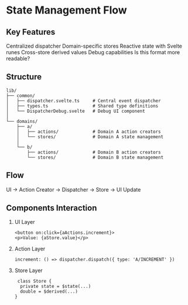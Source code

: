 # State Management Flow

## Key Features
Centralized dispatcher
Domain-specific stores
Reactive state with Svelte runes
Cross-store derived values
Debug capabilities
Is this format more readable?

## Structure
```
lib/
├── common/
│   ├── dispatcher.svelte.ts     # Central event dispatcher
│   ├── types.ts                 # Shared type definitions
│   └── DispatcherDebug.svelte   # Debug UI component
│
└── domains/
    ├── a/
    │   ├── actions/             # Domain A action creators
    │   └── stores/              # Domain A state management
    │
    └── b/
        ├── actions/             # Domain B action creators
        └── stores/              # Domain B state management
```

## Flow
UI → Action Creator → Dispatcher → Store → UI Update

## Components Interaction
1. UI Layer
   ```
   <button on:click={aActions.increment}>
   <p>Value: {aStore.value}</p>
   ```
2. Action Layer
   ```
   increment: () => dispatcher.dispatch({ type: 'A/INCREMENT' })
   ```
3. Store Layer
   ```
    class Store {
     private state = $state(...)
     double = $derived(...)
   }
   ```

